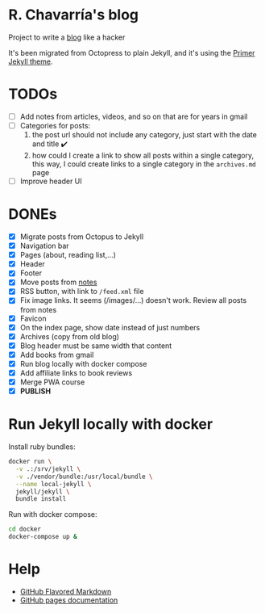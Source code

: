 # R. Chavarría's blog

Project to write a [blog] like a hacker

It's been migrated from Octopress to plain Jekyll, and it's using the
[Primer Jekyll theme].

# TODOs

- [ ] Add notes from articles, videos, and so on that are for years in gmail
- [ ] Categories for posts:
    1. the post url should not include any category, just start with the date and title :heavy_check_mark:
    2. how could I create a link to show all posts within a single category, this way, I could
    create links to a single category in the `archives.md` page
- [ ] Improve header UI

# DONEs

- [x] Migrate posts from Octopus to Jekyll 
- [x] Navigation bar
- [x] Pages (about, reading list,...)
- [x] Header
- [x] Footer
- [x] Move posts from [notes]
- [x] RSS button, with link to `/feed.xml` file
- [x] Fix image links. It seems (/images/...) doesn't work. Review all posts from notes
- [x] Favicon
- [x] On the index page, show date instead of just numbers
- [x] Archives (copy from old blog)
- [x] Blog header must be same width that content
- [x] Add books from gmail
- [x] Run blog locally with docker compose
- [x] Add affiliate links to book reviews
- [x] Merge PWA course
- [x] **PUBLISH**

# Run Jekyll locally with docker

Install ruby bundles:

```bash
docker run \
  -v .:/srv/jekyll \
  -v ./vendor/bundle:/usr/local/bundle \
  --name local-jekyll \
  jekyll/jekyll \
  bundle install
```

Run with docker compose:

```bash
cd docker
docker-compose up &
```

# Help

- [GitHub Flavored Markdown]
- [GitHub pages documentation] 

[blog]: https://rchavarria.github.io
[Primer Jekyll theme]: https://github.com/pages-themes/primer
[GitHub Flavored Markdown]: https://guides.github.com/features/mastering-markdown/
[GitHub pages documentation]: https://help.github.com/categories/github-pages-basics/ 
[notes]: https://github.com/rchavarria/notes
